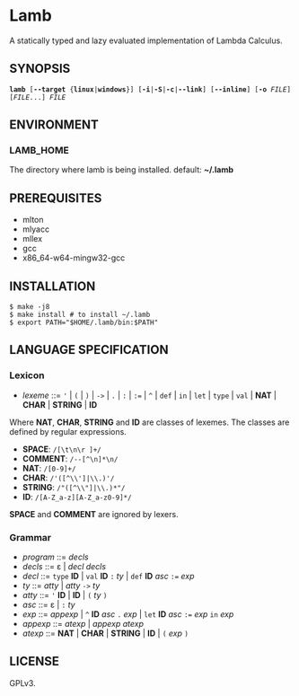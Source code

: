 # Lamb

A statically typed and lazy evaluated implementation of Lambda Calculus.

## SYNOPSIS

<pre><code><strong>lamb</strong> [<strong>--target</strong> {<strong>linux</strong>|<strong>windows</strong>}] [<strong>-i</strong>|<strong>-S</strong>|<strong>-c</strong>|<strong>--link</strong>] [<strong>--inline</strong>] [<strong>-o</strong> <em>FILE</em>] [<em>FILE</em>...] <em>FILE</em></code></pre>

## ENVIRONMENT

### LAMB_HOME

The directory where lamb is being installed. default: **~/.lamb**

## PREREQUISITES

- mlton
- mlyacc
- mllex
- gcc
- x86_64-w64-mingw32-gcc

## INSTALLATION

```
$ make -j8
$ make install # to install ~/.lamb
$ export PATH="$HOME/.lamb/bin:$PATH"
```

## LANGUAGE SPECIFICATION

### Lexicon

- *lexeme* ::= `'` | `(` | `)` | `->` | `.` | `:` | `:=` | `^` | `def` | `in` | `let` | `type` | `val` | **NAT** | **CHAR** | **STRING** | **ID**

Where **NAT**, **CHAR**, **STRING** and **ID** are classes of lexemes.
The classes are defined by regular expressions.

- **SPACE**: `/[\t\n\r ]+/`
- **COMMENT**: `/--[^\n]*\n/`
- **NAT**: `/[0-9]+/`
- **CHAR**: `/'([^\\']|\\.)'/`
- **STRING**: `/"([^\\"]|\\.)*"/`
- **ID**: `/[A-Z_a-z][A-Z_a-z0-9]*/`

**SPACE** and **COMMENT** are ignored by lexers.

### Grammar

- *program* ::= *decls*
- *decls* ::= ε | *decl* *decls*
- *decl* ::= `type` **ID** | `val` **ID** `:` *ty* | `def` **ID** *asc* `:=` *exp*
- *ty* ::= *atty* | *atty* `->` *ty*
- *atty* ::= `'` **ID** | **ID** | `(` *ty* `)`
- *asc* ::= ε | `:` *ty*
- *exp* ::= *appexp* | `^` **ID** *asc* `.` *exp* | `let` **ID** *asc* `:=` *exp* `in` *exp*
- *appexp* ::= *atexp* | *appexp* *atexp*
- *atexp* ::= **NAT** | **CHAR** | **STRING** | **ID** | `(` *exp* `)`

## LICENSE

GPLv3.
